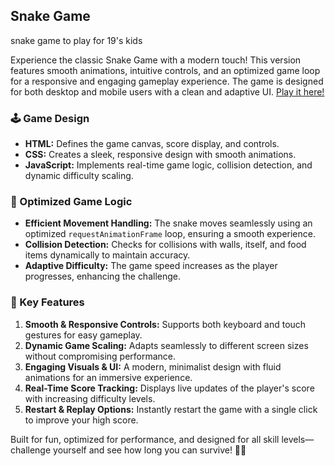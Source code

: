 ## Snake Game
snake game to play for 19's kids

Experience the classic Snake Game with a modern touch! This version features smooth animations, intuitive controls, and an optimized game loop for a responsive and engaging gameplay experience. The game is designed for both desktop and mobile users with a clean and adaptive UI. [Play it here!](https//:KalaiGanesh2005.github.io/SnakeGame)

### 🕹️ Game Design
- **HTML:** Defines the game canvas, score display, and controls.
- **CSS:** Creates a sleek, responsive design with smooth animations.
- **JavaScript:** Implements real-time game logic, collision detection, and dynamic difficulty scaling.

### 🚀 Optimized Game Logic
- **Efficient Movement Handling:** The snake moves seamlessly using an optimized `requestAnimationFrame` loop, ensuring a smooth experience.
- **Collision Detection:** Checks for collisions with walls, itself, and food items dynamically to maintain accuracy.
- **Adaptive Difficulty:** The game speed increases as the player progresses, enhancing the challenge.

### 🎨 Key Features
1. **Smooth & Responsive Controls:** Supports both keyboard and touch gestures for easy gameplay.
2. **Dynamic Game Scaling:** Adapts seamlessly to different screen sizes without compromising performance.
3. **Engaging Visuals & UI:** A modern, minimalist design with fluid animations for an immersive experience.
4. **Real-Time Score Tracking:** Displays live updates of the player's score with increasing difficulty levels.
5. **Restart & Replay Options:** Instantly restart the game with a single click to improve your high score.

Built for fun, optimized for performance, and designed for all skill levels—challenge yourself and see how long you can survive! 🎯🐍
